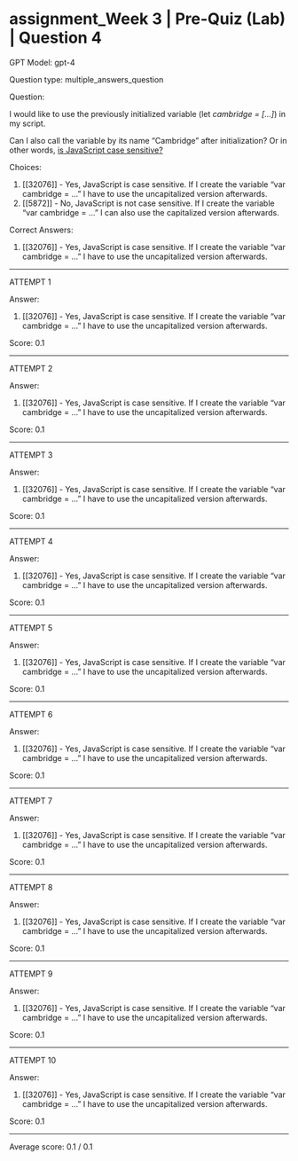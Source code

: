 # assignment_Week 3 | Pre-Quiz (Lab) | Question 4

GPT Model: gpt-4

Question type: multiple_answers_question

Question:
<div><p><span>I would like to use the previously initialized variable (let</span><em><span>&nbsp;cambridge = […]</span></em><span>) in my script. </span></p>
<p><span>Can I also call the variable by its name “Cambridge” after initialization? Or in other words, <span style="text-decoration: underline;">is JavaScript case sensitive?</span></span></p></div>

Choices:
1. [[32076]] - Yes, JavaScript is case sensitive. If I create the variable “var cambridge = …” I have to use the uncapitalized version afterwards.
2. [[5872]] - No, JavaScript is not case sensitive. If I create the variable “var cambridge = …” I can also use the capitalized version afterwards.

Correct Answers:
1. [[32076]] - Yes, JavaScript is case sensitive. If I create the variable “var cambridge = …” I have to use the uncapitalized version afterwards.

****************************************

ATTEMPT 1

Answer: 
1. [[32076]] - Yes, JavaScript is case sensitive. If I create the variable “var cambridge = …” I have to use the uncapitalized version afterwards.

Score: 0.1

--------------------

ATTEMPT 2

Answer: 
1. [[32076]] - Yes, JavaScript is case sensitive. If I create the variable “var cambridge = …” I have to use the uncapitalized version afterwards.

Score: 0.1

--------------------

ATTEMPT 3

Answer: 
1. [[32076]] - Yes, JavaScript is case sensitive. If I create the variable “var cambridge = …” I have to use the uncapitalized version afterwards.

Score: 0.1

--------------------

ATTEMPT 4

Answer: 
1. [[32076]] - Yes, JavaScript is case sensitive. If I create the variable “var cambridge = …” I have to use the uncapitalized version afterwards.

Score: 0.1

--------------------

ATTEMPT 5

Answer: 
1. [[32076]] - Yes, JavaScript is case sensitive. If I create the variable “var cambridge = …” I have to use the uncapitalized version afterwards.

Score: 0.1

--------------------

ATTEMPT 6

Answer: 
1. [[32076]] - Yes, JavaScript is case sensitive. If I create the variable “var cambridge = …” I have to use the uncapitalized version afterwards.

Score: 0.1

--------------------

ATTEMPT 7

Answer: 
1. [[32076]] - Yes, JavaScript is case sensitive. If I create the variable “var cambridge = …” I have to use the uncapitalized version afterwards.

Score: 0.1

--------------------

ATTEMPT 8

Answer: 
1. [[32076]] - Yes, JavaScript is case sensitive. If I create the variable “var cambridge = …” I have to use the uncapitalized version afterwards.

Score: 0.1

--------------------

ATTEMPT 9

Answer: 
1. [[32076]] - Yes, JavaScript is case sensitive. If I create the variable “var cambridge = …” I have to use the uncapitalized version afterwards.

Score: 0.1

--------------------

ATTEMPT 10

Answer: 
1. [[32076]] - Yes, JavaScript is case sensitive. If I create the variable “var cambridge = …” I have to use the uncapitalized version afterwards.

Score: 0.1

--------------------

Average score: 0.1 / 0.1
